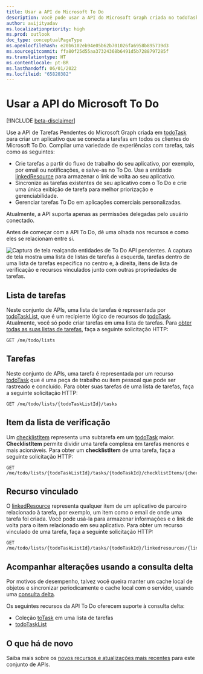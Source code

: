 ```yaml
---
title: Usar a API do Microsoft To Do
description: Você pode usar a API do Microsoft Graph criada no todoTask para criar um aplicativo que se conecta com as tarefas no Microsoft To Do.
author: avijityadav
ms.localizationpriority: high
ms.prod: outlook
doc_type: conceptualPageType
ms.openlocfilehash: e20b6102eb94e05b62b701026fa6958b895739d3
ms.sourcegitcommit: ffa80f25d55aa37324368b6491d5b7288797285f
ms.translationtype: HT
ms.contentlocale: pt-BR
ms.lasthandoff: 06/01/2022
ms.locfileid: "65820382"
---
```

# <a name="use-the-microsoft-to-do-api"></a>Usar a API do Microsoft To Do

[!INCLUDE [beta-disclaimer](../../includes/beta-disclaimer.md)]

Use a API de Tarefas Pendentes do Microsoft Graph criada em [todoTask](todotask.md) para criar um aplicativo que se conecta a tarefas em todos os clientes do Microsoft To Do. Compilar uma variedade de experiências com tarefas, tais como as seguintes:

* Crie tarefas a partir do fluxo de trabalho do seu aplicativo, por exemplo, por email ou notificações, e salve-as no To Do. Use a entidade [linkedResource](linkedresource.md) para armazenar o link de volta ao seu aplicativo.
* Sincronize as tarefas existentes de seu aplicativo com o To Do e crie uma única exibição de tarefa para melhor priorização e gerenciabilidade.
* Gerenciar tarefas To Do em aplicações comerciais personalizadas.

Atualmente, a API suporta apenas as permissões delegadas pelo usuário conectado.

Antes de começar com a API To Do, dê uma olhada nos recursos e como eles se relacionam entre si.

![Captura de tela realçando entidades de To Do API pendentes. A captura de tela mostra uma lista de listas de tarefas à esquerda, tarefas dentro de uma lista de tarefas específica no centro e, à direita, itens de lista de verificação e recursos vinculados junto com outras propriedades de tarefas.](/graph/images/tasks-api-entities.png)

## <a name="task-list"></a>Lista de tarefas

Neste conjunto de APIs, uma lista de tarefas é representada por [todoTaskList](./todotasklist.md), que é um recipiente lógico de recursos do [todoTask](./todotask.md). Atualmente, você só pode criar tarefas em uma lista de tarefas. Para [obter todas as suas listas de tarefas](../api/todotasklist-get.md), faça a seguinte solicitação HTTP:

``` http
GET /me/todo/lists
```

## <a name="task"></a>Tarefas

Neste conjunto de APIs, uma tarefa é representada por um recurso [todoTask](./todotask.md) que é uma peça de trabalho ou item pessoal que pode ser rastreado e concluído. Para obter suas tarefas de uma lista de tarefas, faça a seguinte solicitação HTTP:
``` http
GET /me/todo/lists/{todoTaskListId}/tasks
```

## <a name="checklist-item"></a>Item da lista de verificação 

Um [checklistItem](checklistitem.md) representa uma subtarefa em um [todoTask](./todotask.md) maior. **ChecklistItem** permite dividir uma tarefa complexa em tarefas menores e mais acionáveis. Para obter um **checklistItem** de uma tarefa, faça a seguinte solicitação HTTP:
``` http
GET /me/todo/lists/{todoTaskListId}/tasks/{todoTaskId}/checklistItems/{checklistItems}
```

## <a name="linked-resource"></a>Recurso vinculado

O [linkedResource](linkedresource.md) representa qualquer item de um aplicativo de parceiro relacionado à tarefa, por exemplo, um item como o email de onde uma tarefa foi criada. Você pode usá-la para armazenar informações e o link de volta para o item relacionado em seu aplicativo. Para obter um recurso vinculado de uma tarefa, faça a seguinte solicitação HTTP:
``` http
GET /me/todo/lists/{todoTaskListId}/tasks/{todoTaskId}/linkedresources/{linkedResourceId}
```

## <a name="track-changes-using-delta-query"></a>Acompanhar alterações usando a consulta delta

Por motivos de desempenho, talvez você queira manter um cache local de objetos e sincronizar periodicamente o cache local com o servidor, usando uma [consulta delta](/graph/delta-query-overview).

Os seguintes recursos da API To Do oferecem suporte à consulta delta:
* Coleção [toTask](./todotask.md) em uma lista de tarefas
* [todoTaskList](./todotasklist.md)

## <a name="whats-new"></a>O que há de novo
Saiba mais sobre os [novos recursos e atualizações mais recentes](/graph/whats-new-overview) para este conjunto de APIs.

